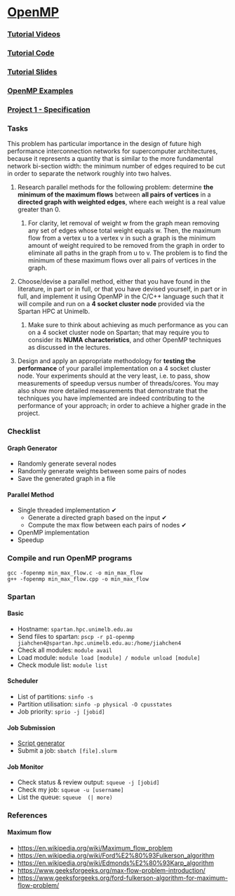 # [OpenMP](https://www.openmp.org/resources/)



### [Tutorial Videos](https://www.youtube.com/playlist?list=PLLX-Q6B8xqZ8n8bwjGdzBJ25X2utwnoEG)

### [Tutorial Code](https://github.com/tgmattso/OpenMP_intro_tutorial)

### [Tutorial Slides](resources/Intro_To_OpenMP_Mattson.pdf)

### [OpenMP Examples](resources/openmp-examples-4.5.0.pdf)

### [Project 1 - Specification](resources/proj1-spec.pdf)



### Tasks

This problem has particular importance in the design of future high performance interconnection networks for supercomputer architectures, because it represents a quantity that is similar to the more fundamental network bi-section width: the minimum number of edges required to be cut in order to separate the network roughly into two halves. 

1. Research parallel methods for the following problem: determine **the minimum of the maximum flows** between **all pairs of vertices** in a **directed graph with weighted edges**, where each weight is a real value greater than 0.

   1. For clarity, let removal of weight w from the graph mean removing any set of edges whose total weight equals w. Then, the maximum flow from a vertex u to a vertex v in such a graph is the minimum amount of weight required to be removed from the graph in order to eliminate all paths in the graph from u to v. The problem is to find the minimum of these maximum flows over all pairs of vertices in the graph.

2. Choose/devise a parallel method, either that you have found in the literature, in part or in full, or that you have devised yourself, in part or in full, and implement it using OpenMP in the C/C++ language such that it will compile and run on a **4 socket cluster node** provided via the Spartan HPC at Unimelb.

   1. Make sure to think about achieving as much performance as you can on a 4 socket cluster node on Spartan; that may require you to consider its **NUMA characteristics**, and other OpenMP techniques as discussed in the lectures.

3. Design and apply an appropriate methodology for **testing the performance** of your parallel implementation on a 4 socket cluster node. Your experiments should at the very least, i.e. to pass, show measurements of speedup versus number of threads/cores. You may also show more detailed measurements that demonstrate that the techniques you have implemented are indeed contributing to the performance of your approach; in order to achieve a higher grade in the project.



### Checklist

#### Graph Generator

* Randomly generate several nodes
* Randomly generate weights between some pairs of nodes
* Save the generated graph in a file

#### Parallel Method

* Single threaded implementation ✔
  * Generate a directed graph based on the input ✔
  * Compute the max flow between each pairs of nodes ✔
* OpenMP implementation
* Speedup



### Compile and run OpenMP programs

```
gcc -fopenmp min_max_flow.c -o min_max_flow
g++ -fopenmp min_max_flow.cpp -o min_max_flow
```



### Spartan

#### Basic

* Hostname: ```spartan.hpc.unimelb.edu.au```
* Send files to spartan: ```pscp -r p1-openmp jiahchen4@spartan.hpc.unimelb.edu.au:/home/jiahchen4```
* Check all modules: ```module avail```
* Load module: ```module load [module] / module unload [module] ```
* Check module list: ```module list```

#### Scheduler

* List of partitions: ```sinfo -s```
* Partition utilisation: ```sinfo -p physical -O cpusstates```
* Job priority: ```sprio -j [jobid]```

#### Job Submission

* [Script generator](https://dashboard.hpc.unimelb.edu.au/forms/script_generator/)
* Submit a job: ```sbatch [file].slurm```

#### Job Monitor

* Check status & review output: ```squeue -j [jobid]```
* Check my job: ```squeue -u [username]```
* List the queue: ```squeue  (| more)```



### References

#### Maximum flow

* https://en.wikipedia.org/wiki/Maximum_flow_problem
* https://en.wikipedia.org/wiki/Ford%E2%80%93Fulkerson_algorithm
* https://en.wikipedia.org/wiki/Edmonds%E2%80%93Karp_algorithm
* https://www.geeksforgeeks.org/max-flow-problem-introduction/
* https://www.geeksforgeeks.org/ford-fulkerson-algorithm-for-maximum-flow-problem/

